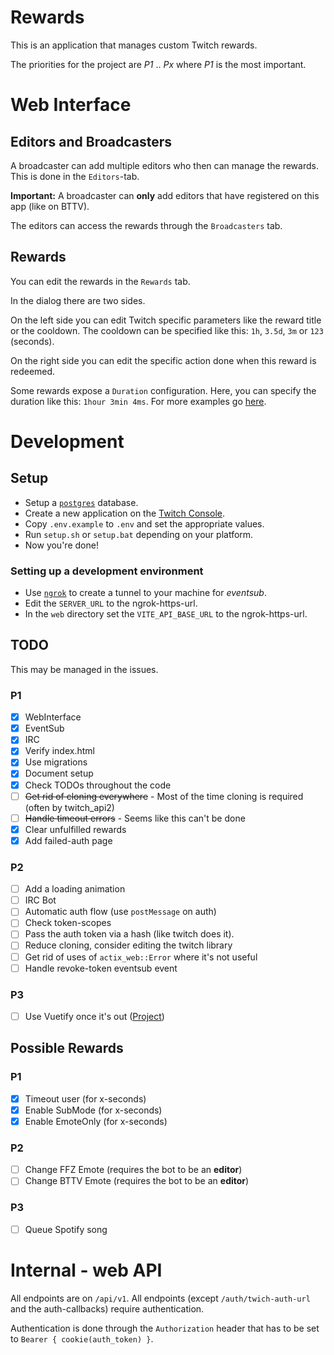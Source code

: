 # Rewards

This is an application that manages custom Twitch rewards.

The priorities for the project are _P1_ .. _Px_ where _P1_ is the most important.

# Web Interface

## Editors and Broadcasters

A broadcaster can add multiple editors who then can manage the rewards.
This is done in the `Editors`-tab.

**Important:** A broadcaster can **only** add editors that have registered on this app (like on BTTV).

The editors can access the rewards through the `Broadcasters` tab.

## Rewards

You can edit the rewards in the `Rewards` tab.

In the dialog there are two sides.

On the left side you can edit Twitch specific parameters like the reward title or the cooldown.
The cooldown can be specified like this: `1h`, `3.5d`, `3m` or `123` (seconds).

On the right side you can edit the specific action done when this reward is redeemed.

Some rewards expose a `Duration` configuration.
Here, you can specify the duration like this: `1hour 3min 4ms`. For more examples go [here](https://docs.rs/humantime/2.1.0/humantime/fn.parse_duration.html).


# Development

## Setup

* Setup a [`postgres`](https://www.postgresql.org/) database.
* Create a new application on the [Twitch Console](https://dev.twitch.tv/console/apps).
* Copy `.env.example` to `.env` and set the appropriate values.
* Run `setup.sh` or `setup.bat` depending on your platform.
* Now you're done!

### Setting up a development environment

* Use [`ngrok`](https://ngrok.com/) to create a tunnel to your machine for _eventsub_.
* Edit the `SERVER_URL` to the ngrok-https-url.
* In the `web` directory set the `VITE_API_BASE_URL` to the ngrok-https-url.

## TODO

This may be managed in the issues.

### P1

* [x] WebInterface
* [x] EventSub
* [x] IRC
* [x] Verify index.html
* [x] Use migrations  
* [x] Document setup
* [x] Check TODOs throughout the code
* [ ] ~~Get rid of cloning everywhere~~ - Most of the time cloning is required (often by twitch_api2)
* [ ] ~~Handle timeout errors~~ - Seems like this can't be done
* [x] Clear unfulfilled rewards
* [x] Add failed-auth page

### P2
* [ ] Add a loading animation
* [ ] IRC Bot
* [ ] Automatic auth flow (use `postMessage` on auth)
* [ ] Check token-scopes
* [ ] Pass the auth token via a hash (like twitch does it).
* [ ] Reduce cloning, consider editing the twitch library
* [ ] Get rid of uses of `actix_web::Error` where it's not useful
* [ ] Handle revoke-token eventsub event

### P3

* [ ] Use Vuetify once it's out ([Project](https://github.com/orgs/vuetifyjs/projects/7))

## Possible Rewards

### P1
* [x] Timeout user (for x-seconds)
* [x] Enable SubMode (for x-seconds)
* [x] Enable EmoteOnly (for x-seconds)
  
### P2
* [ ] Change FFZ Emote (requires the bot to be an **editor**)
* [ ] Change BTTV Emote (requires the bot to be an **editor**)
  
### P3
* [ ] Queue Spotify song

# Internal - web API

All endpoints are on `/api/v1`. All endpoints (except `/auth/twich-auth-url` and the auth-callbacks) require authentication.

Authentication is done through the `Authorization` header 
that has to be set to `Bearer { cookie(auth_token) }`.